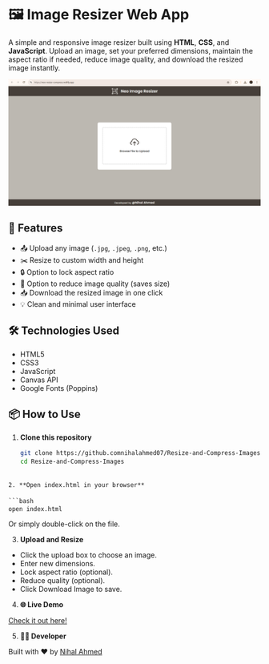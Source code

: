 # 🖼️ Image Resizer Web App

A simple and responsive image resizer built using **HTML**, **CSS**, and **JavaScript**. Upload an image, set your preferred dimensions, maintain the aspect ratio if needed, reduce image quality, and download the resized image instantly.

![Preview](preview.png) <!-- Optional: Replace with your own screenshot -->

## 🚀 Features

- 📤 Upload any image (`.jpg`, `.jpeg`, `.png`, etc.)
- ✂️ Resize to custom width and height
- 🔒 Option to lock aspect ratio
- 🧪 Option to reduce image quality (saves size)
- 📥 Download the resized image in one click
- 💡 Clean and minimal user interface

## 🛠️ Technologies Used

- HTML5
- CSS3
- JavaScript
- Canvas API
- Google Fonts (Poppins)

## 📦 How to Use

1. **Clone this repository**
   ```bash
   git clone https://github.comnihalahmed07/Resize-and-Compress-Images.git
   cd Resize-and-Compress-Images
```

2. **Open index.html in your browser**
   
```bash
open index.html
```
Or simply double-click on the file.

3. **Upload and Resize**

- Click the upload box to choose an image.
- Enter new dimensions.
- Lock aspect ratio (optional).
- Reduce quality (optional).
- Click Download Image to save.

4. **🌐 Live Demo**
   
[Check it out here!](https://neo-resize-compress.netlify.app/)

5. **🧑‍💻 Developer**

Built with ❤️ by [Nihal Ahmed](https://nihalahmed.in/)

